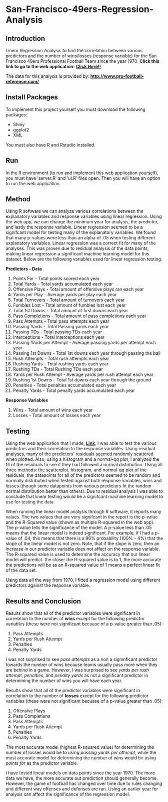 # San-Francisco-49ers-Regression-Analysis

## Introduction
Linear Regression Analysis to find the correlation between various predictors and the number of wins/losses (response variable) for the San Francisco 49ers Professional Football Team since the year 1970. **Click this link to go to the web application:** [**Click Here!!**](http://jnacino.shinyapps.io/NFL_49ers_Regression_Analysis)

The data for this analysis is provided by: **http://www.pro-football-reference.com/**

## Install Packages

To implement this project yourself you must download the following packages:

* Shiny
* ggplot2
* XML

You must also have R and Rstudio installed.

## Run

In the R environment (to run and implement this web application yourself), you must have 'server.R' and 'ui.R' files open. Then you will have an option to run the web application.

## Method

Using R software we can analyze various correlations between the explanatory variables and response variables using linear regression. Using the web app, we can change the minimum year for analysis, the predictor, and lastly the response variable. Linear regression seemed to be a signifcant model for testing many of the explanatory variables. We found that many p-values were less than an alpha of .05 when testing different explanatory variables. Linear regression was a correct fit for many of the analyses. This was proven due to residual analysis of the data points, making linear regression a significant machine learning model for this dataset. Below are the following variables used for linear regression testing.

**Predictors - Data**

1. Points For - Total points scored each year
2. Total Yards - Total yards accumulated each year
3. Offensive Plays - Total amount of offensive plays ran each year
4. Yards per Play - Average yards per play each year
5. Total Turnovers - Total amount of turnovers each year
6. Fumbles Lost - Total amount of fumbles lost each year
7. Total 1st Downs - Total amount of first downs each year
8. Pass Completions - Total amount of pass completions each year
9. Pass Attempts - Total pass attempts each year
10. Passing Yards - Total Passing yards each year
11. Passing TDs - Total passing TDs each year
12. Interceptions - Total interceptions each year
13. Passing Yards per Attempt - Average passing yards per attempt each year
14. Passing 1st Downs - Total 1st downs each year through passing the ball
15. Rush Attempts -  Total rush attempts each year
16. Rushing Yards - Total rushing yards each year
17. Rushing TDs - Total Rushing TDs each year
18. Yards per Rush Attempt - Average yards per rush attempt each year
19. Rushing 1st Downs - Total 1st downs each year through the ground
20. Penalties - Total penalties accumulated each year
21. Penalty Yards - Total penalty yards accumulated each year

**Response Variables**

1. Wins - Total amount of wins each year
2. Losses - Total amount of losses each year


## Testing

Using the web application that I made, [**Link**](http://jnacino.shinyapps.io/NFL_49ers_Regression_Analysis), I was able to test the various predictors and their correlation to the response variables. Using residual analyses, many of the predictors' residuals seemed randomly scattered when plotted. Also, using a histogram and a normal-qq plot, I analyzed the fit of the residuals to see if they had followed a normal distribution. Using all three methods: the scatterplot, histogram, and normal-qq plot of the residuals, the datapoints for all of the predictors seemed to be random and normally distributed when tested against both response variables, wins and losses (though some datapoints from various predictors fit the random normal distribution better than others). Due to residual analysis I was able to conclude that linear testing would be a signifcant machine learning model to use for testing the data. 

When running the linear model analysis through R software, it reports many values. The two values that are very signifcant in the report is the p-value and the R-Squared value (shown as multiple R-squared in the web app).  The p-value tells the significance of the model. A p-value less than .05 means that the linear model is indeed significant. For example, if I had a p-value of .04, this means that there is a 96% probability (100% - 4%) that the slope of the linear model is not zero. Note, that if the slope is zero, then an increase in our predictor variable does not affect on the response variable. The R-squared value is used to determine the accuracy that our linear model will predict. the closer the R-squared value is to 1, the more accurate the predictions will be as an R-squared value of 1 means a perfect linear fit of the data set. 

Using data all the way from 1970, I fitted a regression model using different predictors against the response variable.


## Results and Conclusion

Results show that all of the predictor variables were significant in correlation to the number of **wins** except for the following predictor variables (these were not significant becuase of a p-value greater than .05): 

1. Pass Attempts
2. Yards per Rush Attempt
3. Penalties
4. Penalty Yards

I was not surprised to see *pass attempts* as a non a signinficant predictor towards the number of wins because teams usually pass more when they are behind in a game. However, I was surprised to see *yards per rush attempt*, *penalties*, and *penalty yards* as not a significant predictor in determining the number of wins you will have each year.

Results show that all of the predictor variables were significant in correlation to the number of **losses** except for the following predictor variables (these were not significant becuase of a p-value greater than .05): 

1. Offensive Plays
2. Pass Completions
3. Pass Attempts
4. Yards per Rush Attempt
5. Penalties
6. Penalty Yards

The most accurate model (highest R-squared value) for determining the number of losses would be to using *passing yards per attempt*, while the most accurate model for determining the number of wins would be using *points for* as the predictor variable.

I have tested linear models on data points since the year 1970. The more data we have, the more accurate out prediction should generally become. However, the game of football has changed over time due to rules changing and different way offenses and defenses are ran. Using an earlier year for analysis can affect the significance of the regression model.
